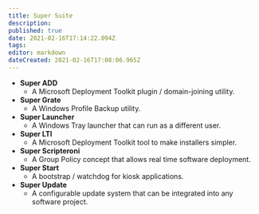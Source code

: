 ```yaml
---
title: Super Suite
description: 
published: true
date: 2021-02-16T17:14:22.094Z
tags: 
editor: markdown
dateCreated: 2021-02-16T17:08:06.965Z
---
```


* **Super ADD**
	* A Microsoft Deployment Toolkit plugin / domain-joining utility.
* **Super Grate**
	* A Windows Profile Backup utility.
* **Super Launcher**
	* A Windows Tray launcher that can run as a different user.
* **Super LTI**
	* A Microsoft Deployment Toolkit tool to make installers simpler.
* **Super Scripteroni**
	* A Group Policy concept that allows real time software deployment.
* **Super Start**
	* A bootstrap / watchdog for kiosk applications.
* **Super Update**
	* A configurable update system that can be integrated into any software project.